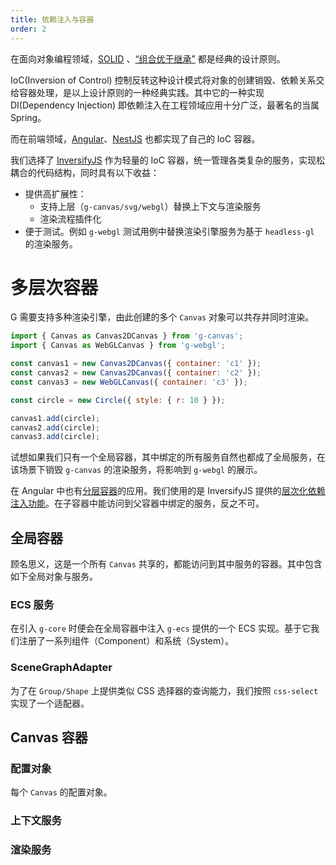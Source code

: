 ```yaml
---
title: 依赖注入与容器
order: 2
---
```


在面向对象编程领域，[SOLID](<https://en.wikipedia.org/wiki/SOLID_(object-oriented_design)>) 、[“组合优于继承”](https://en.wikipedia.org/wiki/Composition_over_inheritance) 都是经典的设计原则。

IoC(Inversion of Control) 控制反转这种设计模式将对象的创建销毁、依赖关系交给容器处理，是以上设计原则的一种经典实践。其中它的一种实现 DI(Dependency Injection) 即依赖注入在工程领域应用十分广泛，最著名的当属 Spring。

而在前端领域，[Angular](https://angular.io/guide/dependency-injection)、[NestJS](https://docs.nestjs.com/fundamentals/custom-providers) 也都实现了自己的 IoC 容器。

我们选择了 [InversifyJS](https://github.com/inversify/InversifyJS/blob/master/wiki/oo_design.md) 作为轻量的 IoC 容器，统一管理各类复杂的服务，实现松耦合的代码结构，同时具有以下收益：

- 提供高扩展性：
  - 支持上层（`g-canvas/svg/webgl`）替换上下文与渲染服务
  - 渲染流程插件化
- 便于测试。例如 `g-webgl` 测试用例中替换渲染引擎服务为基于 `headless-gl` 的渲染服务。

# 多层次容器

G 需要支持多种渲染引擎，由此创建的多个 `Canvas` 对象可以共存并同时渲染。

```javascript
import { Canvas as Canvas2DCanvas } from 'g-canvas';
import { Canvas as WebGLCanvas } from 'g-webgl';

const canvas1 = new Canvas2DCanvas({ container: 'c1' });
const canvas2 = new Canvas2DCanvas({ container: 'c2' });
const canvas3 = new WebGLCanvas({ container: 'c3' });

const circle = new Circle({ style: { r: 10 } });

canvas1.add(circle);
canvas2.add(circle);
canvas3.add(circle);
```

试想如果我们只有一个全局容器，其中绑定的所有服务自然也都成了全局服务，在该场景下销毁 `g-canvas` 的渲染服务，将影响到 `g-webgl` 的展示。

在 Angular 中也有[分层容器](https://angular.io/guide/hierarchical-dependency-injection)的应用。我们使用的是 InversifyJS 提供的[层次化依赖注入功能](https://github.com/inversify/InversifyJS/blob/master/wiki/hierarchical_di.md)。在子容器中能访问到父容器中绑定的服务，反之不可。

## 全局容器

顾名思义，这是一个所有 `Canvas` 共享的，都能访问到其中服务的容器。其中包含如下全局对象与服务。

### ECS 服务

在引入 `g-core` 时便会在全局容器中注入 `g-ecs` 提供的一个 ECS 实现。基于它我们注册了一系列组件（Component）和系统（System）。

### SceneGraphAdapter

为了在 `Group/Shape` 上提供类似 CSS 选择器的查询能力，我们按照 `css-select` 实现了一个适配器。

## Canvas 容器

### 配置对象

每个 `Canvas` 的配置对象。

### 上下文服务

### 渲染服务
